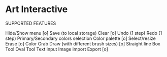 # Art Interactive

SUPPORTED FEATURES

Hide/Show menu [o]
Save (to local storage)
Clear [o]
Undo (1 step)
Redo (1 step)
Primary/Secondary colors selection
Color palette [o]
Select/resize
Erase [o]
Color Grab
Draw (with different brush sizes) [o]
Straight line
Box Tool
Oval Tool
Text input
Image import
Export [o]